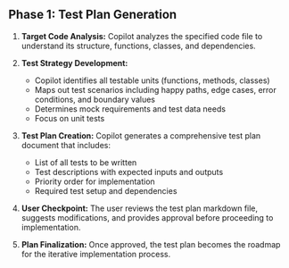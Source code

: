 ## Phase 1: Test Plan Generation

1. **Target Code Analysis:** Copilot analyzes the specified code file to understand its structure, functions, classes, and dependencies.

2. **Test Strategy Development:** 
   * Copilot identifies all testable units (functions, methods, classes)
   * Maps out test scenarios including happy paths, edge cases, error conditions, and boundary values
   * Determines mock requirements and test data needs
   * Focus on unit tests

3. **Test Plan Creation:** Copilot generates a comprehensive test plan document that includes:
   * List of all tests to be written
   * Test descriptions with expected inputs and outputs
   * Priority order for implementation
   * Required test setup and dependencies

4. **User Checkpoint:** The user reviews the test plan markdown file, suggests modifications, and provides approval before proceeding to implementation.

5. **Plan Finalization:** Once approved, the test plan becomes the roadmap for the iterative implementation process.
